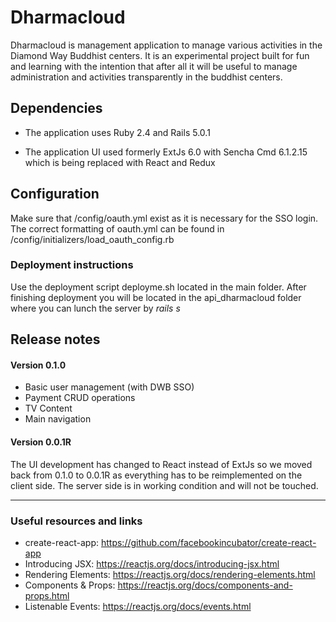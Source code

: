 # Dharmacloud

Dharmacloud is management application to manage various activities in the Diamond Way Buddhist centers. It is an experimental project built for fun and learning with the intention that after all it will be useful to manage administration and activities transparently in the buddhist centers. 

## Dependencies

* The application uses Ruby 2.4 and Rails 5.0.1

* The application UI used formerly ExtJs 6.0 with Sencha Cmd 6.1.2.15 which is being replaced with React and Redux

## Configuration
Make sure that /config/oauth.yml exist as it is necessary for the SSO login.
The correct formatting of oauth.yml can be found in /config/initializers/load_oauth_config.rb

### Deployment instructions
Use the deployment script deployme.sh located in the main folder. After finishing deployment you will be located in the api_dharmacloud folder where you can lunch the server by *rails s*

## Release notes

#### Version 0.1.0
* Basic user management (with DWB SSO)
* Payment CRUD operations
* TV Content
* Main navigation 

#### Version 0.0.1R

The UI development has changed to React instead of ExtJs so we moved back from 0.1.0 to 0.0.1R as everything has to be reimplemented on the client side. The server side is in working condition and will not be touched. 

___

### Useful resources and links
* create-react-app: https://github.com/facebookincubator/create-react-app
* Introducing JSX: https://reactjs.org/docs/introducing-jsx.html
* Rendering Elements: https://reactjs.org/docs/rendering-elements.html
* Components & Props: https://reactjs.org/docs/components-and-props.html
* Listenable Events: https://reactjs.org/docs/events.html
